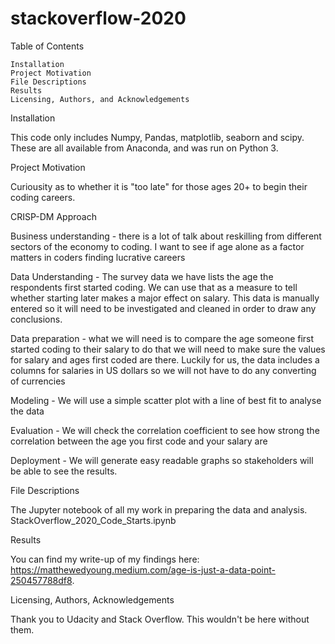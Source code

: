 # stackoverflow-2020

Table of Contents

    Installation
    Project Motivation
    File Descriptions
    Results
    Licensing, Authors, and Acknowledgements

Installation

This code only includes Numpy, Pandas, matplotlib, seaborn and scipy. These are all available from Anaconda, and was run on Python 3.

Project Motivation

Curiousity as to whether it is "too late" for those ages 20+ to begin their coding careers.

CRISP-DM Approach

Business understanding - there is a lot of talk about reskilling from different sectors of the economy 
to coding. I want to see if age alone as a factor matters in coders finding lucrative careers

Data Understanding - The survey data we have lists the age the respondents first started coding. We can use that as a measure to tell whether starting later makes a major effect on salary. This data is manually entered so it will need to be investigated and cleaned in order to draw any conclusions.

Data preparation - what we will need is to compare the age someone first started coding to their salary to do that we will need to make sure the values for salary and ages first coded are there. Luckily for us, the data includes a columns for salaries in US dollars so we will not have to do any converting of currencies

Modeling - We will use a simple scatter plot with a line of best fit to analyse the data

Evaluation - We will check the correlation coefficient to see how strong the correlation between the age you first code and your salary are

Deployment - We will generate easy readable graphs so stakeholders will be able to see the results.

File Descriptions

The Jupyter notebook of all my work in preparing the data and analysis. StackOverflow_2020_Code_Starts.ipynb

Results

You can find my write-up of my findings here: https://matthewedyoung.medium.com/age-is-just-a-data-point-250457788df8.

Licensing, Authors, Acknowledgements

Thank you to Udacity and Stack Overflow. This wouldn't be here without them.
